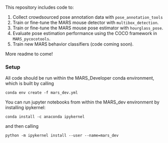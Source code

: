 This repository includes code to:

1) Collect crowdsourced pose annotation data with `pose_annotation_tools`
2) Train or fine-tune the MARS mouse detector with `multibox_detection`.
3) Train or fine-tune the MARS mouse pose estimator with `hourglass_pose`.
4) Evaluate pose estimation performance using the COCO framework in `MARS_pycocotools`.
5) Train new MARS behavior classifiers (code coming soon).

More readme to come!

### Setup

All code should be run within the MARS_Developer conda environment, which is built by calling
```
conda env create -f mars_dev.yml
```

You can run jupyter notebooks from within the MARS_dev environment by installing ipykernel:
```
conda install -c anaconda ipykernel
```
and then calling
```
python -m ipykernel install --user --name=mars_dev
```
